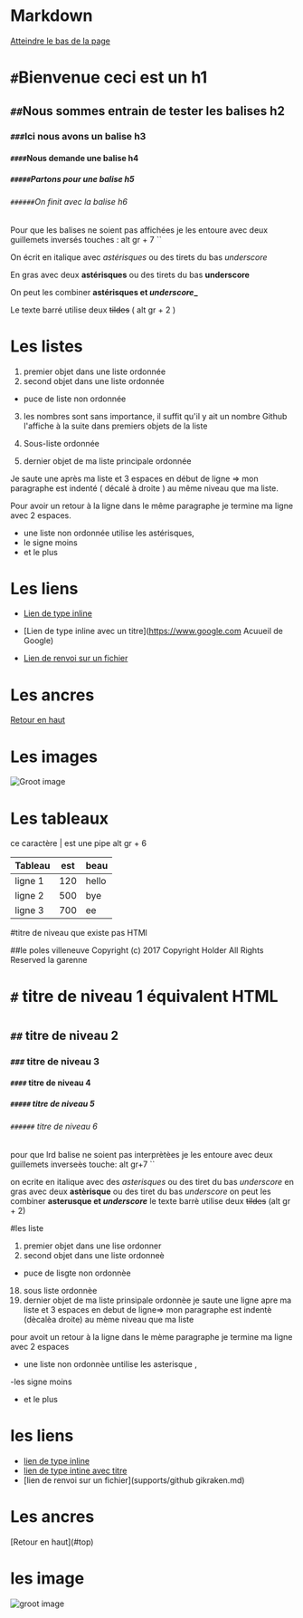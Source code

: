 # Markdown

[]()

[]()

[]()[Atteindre le bas de la page](#ancres)

# `#`Bienvenue ceci est un h1

## `##`Nous sommes entrain de tester les balises h2

### `###`Ici nous avons un balise h3

#### `####`Nous demande une balise h4

##### `#####`Partons pour une balise h5

###### `######`On finit avec la balise h6

Pour que les balises ne soient pas affichées je les entoure avec deux guillemets inversés touches : alt gr + 7 ``

On écrit en italique avec _astérisques_ ou des tirets du bas _underscore_

En gras avec deux **astérisques** ou des tirets du bas **underscore**

On peut les combiner **astérisques et _underscore__**

Le texte barré utilise deux ~~tildes~~ ( alt gr + 2 )

# Les listes

1. premier objet dans une liste ordonnée
2. second objet dans une liste ordonnée

  - puce de liste non ordonnée

3. les nombres sont sans importance, il suffit qu'il y ait un nombre Github l'affiche à la suite dans premiers objets de la liste

  1. Sous-liste ordonnée
  2. dernier objet de ma liste principale ordonnée

Je saute une après ma liste et 3 espaces en début de ligne => mon paragraphe est indenté ( décalé à droite ) au même niveau que ma liste.

Pour avoir un retour à la ligne dans le même paragraphe je termine ma ligne avec 2 espaces.

- une liste non ordonnée utilise les astérisques,
- le signe moins
- et le plus

# Les liens

- [Lien de type inline](https://www.google.com)

- [Lien de type inline avec un titre](https://www.google.com Acuueil de Google)

- [Lien de renvoi sur un fichier](support/github_gikraken.md)

# Les ancres

[]()

[]()

[]()[Retour en haut](#top)

# Les images

![Groot image](https://media.giphy.com/media/zIaUzG76EDzSo/giphy.gif)

# Les tableaux

ce caractère | est une pipe alt gr + 6

Tableau | est | beau
------- | --- | -----
ligne 1 | 120 | hello
ligne 2 | 500 | bye
ligne 3 | 700 | ee

#titre de  niveau que existe pas HTMl

##le poles villeneuve Copyright (c) 2017 Copyright Holder All Rights Reserved  la garenne
# `#` titre de niveau 1 équivalent HTML <h1></h1>
## `##` titre de niveau 2
### `###` titre de niveau 3
#### `####` titre de niveau 4
##### `#####` titre de niveau 5
###### `######` titre de niveau 6
pour que lrd balise ne soient pas interprètèes je les entoure avec deux guillemets inverseès touche: alt gr+7 ``

on ecrite en italique avec des *asterisques* ou des tiret du bas _underscore_
en gras avec deux **astèrisque** ou des tiret du bas _underscore_
on peut les combiner **asterusque et _underscore_**
le texte barrè utilise deux ~~tildes~~ (alt gr + 2)

#les liste

1. premier objet dans une lise ordonner
2. second objet dans une liste  ordonneè
  * puce de lisgte non ordonnèe
18. sous liste ordonnèe
4. dernier objet de ma liste prinsipale ordonnèe
je saute une ligne apre ma liste et 3 espaces en debut de ligne=> mon paragraphe est indentè (dècalèa droite)  au mème niveau que ma liste

pour avoit un retour à la ligne dans le mème paragraphe je termine ma ligne avec 2 espaces

* une liste non ordonnèe untilise les asterisque ,

-les signe moins
+ et le plus


# les liens

*  [lien de type inline](http://www.google.fr)
*  [lien de type intine avec titre](http://www.google.fr "acceuil de google")
*  [lien de renvoi sur un fichier](supports/github gikraken.md)

# Les ancres
<a name="ancres">
[Retour en haut](#top)

# les image

 ![groot image](https://media.giphy.com/media/3osxY9XiM3ns7UJMiI/giphy.gif)